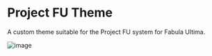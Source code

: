 # Project FU Theme
A custom theme suitable for the Project FU system for Fabula Ultima.

![image](https://github.com/user-attachments/assets/982cb407-7f6c-4f3f-8600-4738d95be732)
